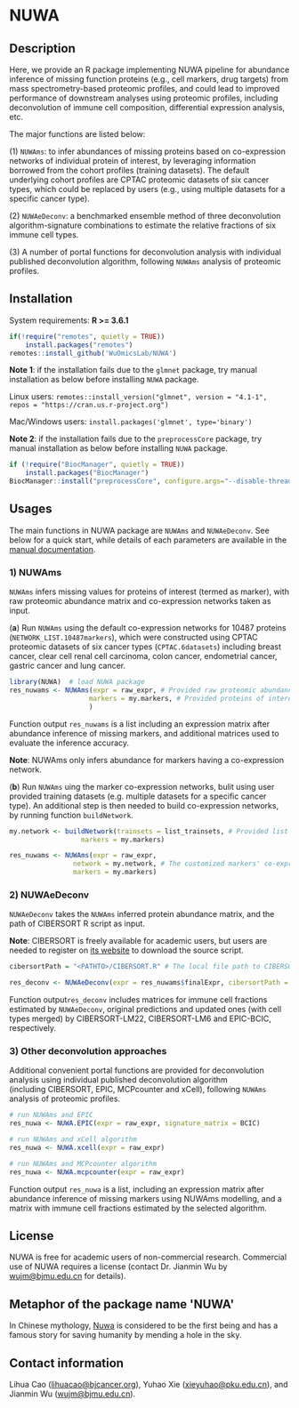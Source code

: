 # NUWA

## Description

Here, we provide an R package implementing NUWA pipeline for abundance inference of missing function proteins (e.g., cell markers, drug targets) from mass spectrometry-based proteomic profiles, and could lead to improved performance of downstream analyses using proteomic profiles, including deconvolution of immune cell composition, differential expression analysis, etc. 

The major functions are listed below:

(1) `NUWAms`: to infer abundances of missing  proteins based on co-expression networks of individual protein of interest, by leveraging information borrowed from the cohort profiles (training datasets). The default underlying cohort profiles are CPTAC proteomic datasets of six cancer types, which could be replaced by users (e.g., using multiple datasets for a specific cancer type).

(2) `NUWAeDeconv`: a benchmarked ensemble method of three deconvolution algorithm-signature combinations to estimate the relative fractions of six immune cell types. 

(3) A number of portal functions for deconvolution analysis with individual published deconvolution algorithm, following `NUWAms` analysis of proteomic profiles.


## Installation

System requirements: <b>R >= 3.6.1</b>

```R
if(!require("remotes", quietly = TRUE))
    install.packages("remotes")
remotes::install_github('WuOmicsLab/NUWA')
```
<b>Note 1</b>: if the installation fails due to the `glmnet` package, try manual installation as below before installing `NUWA` package.

Linux users:
`remotes::install_version("glmnet", version = "4.1-1", repos = "https://cran.us.r-project.org")` 

Mac/Windows users:
`install.packages('glmnet', type='binary')`

<b>Note 2</b>: if the installation fails due to the `preprocessCore` package, try manual installation as below before installing `NUWA` package.

```R
if (!require("BiocManager", quietly = TRUE))
    install.packages("BiocManager")
BiocManager::install("preprocessCore", configure.args="--disable-threading", force = TRUE)
```

## Usages

The main functions in NUWA package are `NUWAms` and `NUWAeDeconv`. See below for a quick start, while details of each parameters are available in the [manual documentation](https://github.com/WuOmicsLab/NUWA/blob/main/NUWA_1.1.pdf).

### 1) NUWAms

`NUWAms` infers missing values for proteins of interest (termed as marker), with raw proteomic abundance matrix and co-expression networks taken as input. 

(**a**) Run `NUWAms` using the default co-expression networks for 10487 proteins (`NETWORK_LIST.10487markers`), which were constructed using CPTAC proteomic datasets of six cancer types (`CPTAC.6datasets`) including breast cancer, clear cell renal cell carcinoma, colon cancer, endometrial cancer, gastric cancer and lung cancer. 

```R
library(NUWA)  # load NUWA package
res_nuwams <- NUWAms(expr = raw_expr, # Provided raw proteomic abundance matrix for inference of missing values
                    markers = my.markers, # Provided proteins of interest
                    )
```
Function output `res_nuwams` is a list including an expression matrix after abundance inference of missing markers, and additional matrices used to evaluate the inference accuracy. 

<b>Note</b>: NUWAms only infers abundance for markers having a co-expression network. 

(**b**) Run `NUWAms` uing the marker co-expression networks, bulit using user provided training datasets (e.g. multiple datasets for a specific cancer type). An additional step is then needed to  build co-expression networks, by running function `buildNetwork`.

```R
my.network <- buildNetwork(trainsets = list_trainsets, # Provided list containing user provided multiple trainsets 
                  markers = my.markers)

res_nuwams <- NUWAms(expr = raw_expr,
                network = my.network, # The customized markers' co-expression networks built in the previous step
                markers = my.markers)
```

### 2) NUWAeDeconv

`NUWAeDeconv` takes the `NUWAms` inferred protein abundance matrix, and the path of CIBERSORT R script as input. 

<b>Note</b>: CIBERSORT is freely available for academic users, but users are needed to register on [its website](https://cibersort.stanford.edu) to download the source script.

```R
cibersortPath = "<PATHTO>/CIBERSORT.R" # The local file path to CIBERSORT R source code

res_deconv <- NUWAeDeconv(expr = res_nuwams$finalExpr, cibersortPath = cibersortPath)
```

Function output`res_deconv` includes matrices for immune cell fractions estimated by `NUWAeDeconv`,  original predictions and updated ones (with cell types merged)  by CIBERSORT-LM22, CIBERSORT-LM6 and EPIC-BCIC, respectively. 


### 3) Other deconvolution approaches

Additional convenient portal functions are provided for deconvolution analysis using individual published deconvolution algorithm (including CIBERSORT, EPIC, MCPcounter and xCell), following `NUWAms` analysis of proteomic profiles.

```R
# run NUWAms and EPIC
res_nuwa <- NUWA.EPIC(expr = raw_expr, signature_matrix = BCIC)

# run NUWAms and xCell algorithm
res_nuwa <- NUWA.xcell(expr = raw_expr)

# run NUWAms and MCPcounter algorithm
res_nuwa <- NUWA.mcpcounter(expr = raw_expr)
```
Function output `res_nuwa` is a list, including an expression matrix after abundance inference of missing markers using NUWAms modelling, and a matrix with immune cell fractions estimated by the selected algorithm.

## License
NUWA is free for academic users of non-commercial research. Commercial use of NUWA requires a license (contact Dr. Jianmin Wu by wujm@bjmu.edu.cn for details). 

## Metaphor of the package name 'NUWA'
In Chinese mythology, [Nuwa](https://mythopedia.com/topics/nuwa) is considered to be the first being and has a famous story for saving humanity by mending a hole in the sky.

## Contact information
Lihua Cao (lihuacao@bjcancer.org), Yuhao Xie (xieyuhao@pku.edu.cn), and Jianmin Wu (wujm@bjmu.edu.cn).
